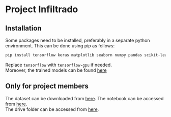 # Project Infiltrado

## Installation  
Some packages need to be installed, preferably in a separate python environment. This can be done using pip as follows:  
```bash
pip install tensorflow keras matplotlib seaborn numpy pandas scikit-learn
```
Replace ```tensorflow``` with ```tensorflow-gpu``` if needed.  
Moreover, the trained models can be found [here](https://drive.google.com/drive/folders/1ImhjfuS17f8sec0Fpk1WAKPYWWPWG2fv?usp=sharing)

## Only for project members
The dataset can be downloaded from [here](https://drive.google.com/file/d/11Z8bt9TwilZ1GLJFcJwWBykOicVT0ZzH/view?usp=sharing).
The notebook can be accessed from [here](https://colab.research.google.com/drive/1GBlsNryS4_VsCb95H9pgI1kVzKvXwyRg?usp=sharing).  
The drive folder can be accessed from [here](https://drive.google.com/drive/folders/1M-Lvuw4l2fOS1SGyyirNBO278T0IrQsC?usp=sharing).
